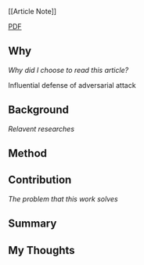 [[Article Note]]

[PDF](files/)

## Why 
*Why did I choose to read this article?*

Influential defense of adversarial attack


## Background
*Relavent researches*


## Method


## Contribution
*The problem that this work solves*


## Summary


## My Thoughts